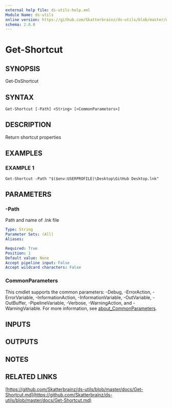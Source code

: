 ```yaml
---
external help file: ds-utils-help.xml
Module Name: ds-utils
online version: https://github.com/Skatterbrainz/ds-utils/blob/master/docs/Get-Shortcut.md
schema: 2.0.0
---
```


# Get-Shortcut

## SYNOPSIS
Get-DsShortcut

## SYNTAX

```
Get-Shortcut [-Path] <String> [<CommonParameters>]
```

## DESCRIPTION
Return shortcut properties

## EXAMPLES

### EXAMPLE 1
```
Get-Shortcut -Path "$($env:USERPROFILE)\Desktop\GitHub Desktop.lnk"
```

## PARAMETERS

### -Path
Path and name of .lnk file

```yaml
Type: String
Parameter Sets: (All)
Aliases:

Required: True
Position: 1
Default value: None
Accept pipeline input: False
Accept wildcard characters: False
```

### CommonParameters
This cmdlet supports the common parameters: -Debug, -ErrorAction, -ErrorVariable, -InformationAction, -InformationVariable, -OutVariable, -OutBuffer, -PipelineVariable, -Verbose, -WarningAction, and -WarningVariable. For more information, see [about_CommonParameters](http://go.microsoft.com/fwlink/?LinkID=113216).

## INPUTS

## OUTPUTS

## NOTES

## RELATED LINKS

[https://github.com/Skatterbrainz/ds-utils/blob/master/docs/Get-Shortcut.md](https://github.com/Skatterbrainz/ds-utils/blob/master/docs/Get-Shortcut.md)

